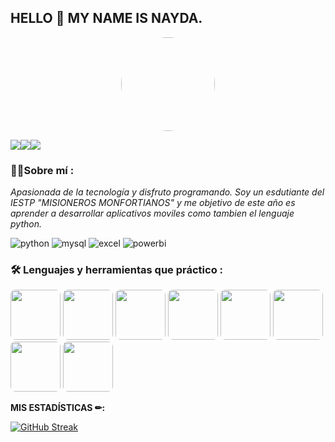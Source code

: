 ## HELLO 👋 MY NAME IS NAYDA. 

<p style="text-align:center"><img src="https://avatars.githubusercontent.com/u/132010744?s=96&v=4" style="width:150px; border-radius:50%"></p>

[![](https://img.shields.io/badge/LinkedIn-0077B5?style=for-the-badge&logo=linkedin&logoColor=white)](https://www.linkedin.com/in/noelianav/)[![](https://img.shields.io/badge/YouTube-red?style=for-the-badge&logo=youtube&logoColor=white)](https://www.youtube.com/channel/UCr6HdsNDgddt6rDGDdNaIpA)[![](https://img.shields.io/badge/Página_Web-yelow?style=for-the-badge&logo=medium&logoColor=white)](https://www.noelia-navarro.com/)

### 👩‍💻Sobre mí :
_Apasionada de la tecnología y disfruto programando.
Soy un esdutiante del IESTP "MISIONEROS MONFORTIANOS" y me objetivo de este año es aprender a desarrollar aplicativos moviles como tambien el lenguaje python._
 

<div id="header" align="left">
    <img decoding="async" src="https://img.shields.io/badge/Python-3776AB?style=for-the-badge&logo=python&logoColor=white" alt="python"/>
  </a>
    <img decoding="async" src="https://img.shields.io/badge/MySQL-6DB33F?style=for-the-badge&logo=mysql&logoColor=white" alt="mysql"/>
  </a>
 <img decoding="async" src="https://img.shields.io/badge/Microsoft_Excel-217346?style=for-the-badge&logo=microsoft-excel&logoColor=white" alt="excel"/>
  </a>
 <img decoding="async" src="https://img.shields.io/badge/Power_BI-FFBE00?style=for-the-badge&logo=Power-BI&logoColor=white" alt="powerbi"/>
  </a>
  </div>
  
### 🛠 Lenguajes y herramientas que práctico :
<div id="header" align="left">
<a>
<img src="https://user-images.githubusercontent.com/25181517/192158954-f88b5814-d510-4564-b285-dff7d6400dad.png" style="width:80px; border-radius:10%">
</a>
<img src="	https://user-images.githubusercontent.com/25181517/192108374-8da61ba1-99ec-41d7-80b8-fb2f7c0a4948.png" style="width:80px; border-radius:10%">
 </a>
 <a>
<img src="https://user-images.githubusercontent.com/25181517/183898674-75a4a1b1-f960-4ea9-abcb-637170a00a75.png" style="width:80px; border-radius:10%">
 </a>
 <a>
<img src="https://user-images.githubusercontent.com/25181517/192108891-d86b6220-e232-423a-bf5f-90903e6887c3.png" style="width:80px; border-radius:10%">
  </a>
  <a>
<img src="https://user-images.githubusercontent.com/25181517/117447155-6a868a00-af3d-11eb-9cfe-245df15c9f3f.png" style="width:80px; border-radius:10%">
  </a>
  <a>
<img src="https://user-images.githubusercontent.com/25181517/117201156-9a724800-adec-11eb-9a9d-3cd0f67da4bc.png" style="width:80px; border-radius:10%">
 </a>
 <a>
<img src="https://user-images.githubusercontent.com/25181517/183570228-6a040b9f-3ddf-47a2-a201-743121dac664.png" style="width:80px; border-radius:10%">
 </a>
<a>
<img src="https://user-images.githubusercontent.com/25181517/183896128-ec99105a-ec1a-4d85-b08b-1aa1620b2046.png" style="width:80px; border-radius:10%">
 </a>
   </div>
 
**MIS ESTADÍSTICAS ✏:**

[![GitHub Streak](http://github-readme-streak-stats.herokuapp.com?user=noelianav91&theme=dark&background=000000)](https://git.io/streak-stats)


